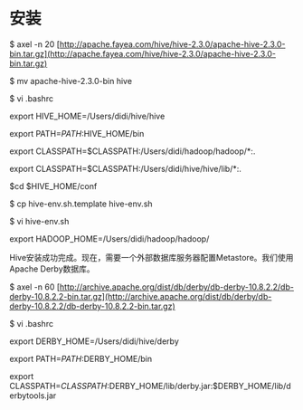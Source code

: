 # 安装

$  axel -n 20 [http://apache.fayea.com/hive/hive-2.3.0/apache-hive-2.3.0-bin.tar.gz](http://apache.fayea.com/hive/hive-2.3.0/apache-hive-2.3.0-bin.tar.gz)

$ mv apache-hive-2.3.0-bin hive

$ vi .bashrc

export HIVE\_HOME=/Users/didi/hive/hive

export PATH=$PATH:$HIVE\_HOME/bin

export CLASSPATH=$CLASSPATH:/Users/didi/hadoop/hadoop/\*:.

export CLASSPATH=$CLASSPATH:/Users/didi/hive/hive/lib/\*:.

$cd $HIVE\_HOME/conf

$   cp hive-env.sh.template hive-env.sh

$ vi hive-env.sh

export HADOOP\_HOME=/Users/didi/hadoop/hadoop/

Hive安装成功完成。现在，需要一个外部数据库服务器配置Metastore。我们使用Apache Derby数据库。

$ axel -n 60 [http://archive.apache.org/dist/db/derby/db-derby-10.8.2.2/db-derby-10.8.2.2-bin.tar.gz](http://archive.apache.org/dist/db/derby/db-derby-10.8.2.2/db-derby-10.8.2.2-bin.tar.gz)

$ vi .bashrc

export DERBY\_HOME=/Users/didi/hive/derby

export PATH=$PATH:$DERBY\_HOME/bin

export CLASSPATH=$CLASSPATH:$DERBY\_HOME/lib/derby.jar:$DERBY\_HOME/lib/derbytools.jar

